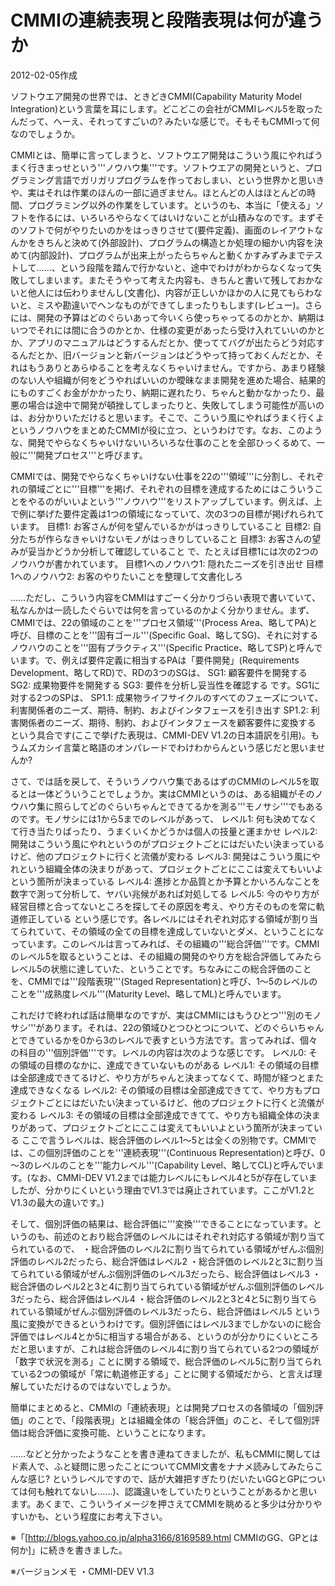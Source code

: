 # CMMIの連続表現と段階表現は何が違うか

2012-02-05作成

ソフトウエア開発の世界では、ときどきCMMI(Capability Maturity Model Integration)という言葉を耳にします。どこどこの会社がCMMIレベル5を取ったんだって、へーえ、それってすごいの? みたいな感じで。そもそもCMMIって何なのでしょうか。

CMMIとは、簡単に言ってしまうと、ソフトウエア開発はこういう風にやればうまく行きまっせという'''ノウハウ集'''です。ソフトウエアの開発というと、プログラミング言語でガリガリプログラムを作っておしまい、という世界かと思いきや、実はそれは作業のほんの一部に過ぎません。ほとんどの人はほとんどの時間、プログラミング以外の作業をしています。というのも、本当に「使える」ソフトを作るには、いろいろやらなくてはいけないことが山積みなのです。まずそのソフトで何がやりたいのかをはっきりさせて(要件定義)、画面のレイアウトなんかをきちんと決めて(外部設計)、プログラムの構造とか処理の細かい内容を決めて(内部設計)、プログラムが出来上がったらちゃんと動くかすみずみまでテストして……、という段階を踏んで行かないと、途中でわけがわからなくなって失敗してしまいます。またそうやって考えた内容も、きちんと書いて残しておかないと他人には伝わりませんし(文書化)、内容が正しいかほかの人に見てもらわないと、ミスや勘違いでヘンなものができてしまったりもします(レビュー)。さらには、開発の予算はどのぐらいあって今いくら使っちゃってるのかとか、納期はいつでそれには間に合うのかとか、仕様の変更があったら受け入れていいのかとか、アプリのマニュアルはどうするんだとか、使っててバグが出たらどう対応するんだとか、旧バージョンと新バージョンはどうやって持っておくんだとか、それはもうありとあらゆることを考えなくちゃいけません。ですから、あまり経験のない人や組織が何をどうやればいいのか曖昧なまま開発を進めた場合、結果的にものすごくお金がかかったり、納期に遅れたり、ちゃんと動かなかったり、最悪の場合は途中で開発が頓挫してしまったりと、失敗してしまう可能性が高いのは、お分かりいただけると思います。そこで、こういう風にやればうまく行くよというノウハウをまとめたCMMIが役に立つ、というわけです。なお、このような、開発でやらなくちゃいけないいろいろな仕事のことを全部ひっくるめて、一般に'''開発プロセス'''と呼びます。

CMMIでは、開発でやらなくちゃいけない仕事を22の'''領域'''に分割し、それぞれの領域ごとに'''目標'''を掲げ、それぞれの目標を達成するためにはこういうことをやるのがいいよという'''ノウハウ'''をリストアップしています。例えば、上で例に挙げた要件定義は1つの領域になっていて、次の3つの目標が掲げれられています。
  目標1: お客さんが何を望んでいるかがはっきりしていること
  目標2: 自分たちが作らなきゃいけないモノがはっきりしていること
  目標3: お客さんの望みが妥当かどうか分析して確認していること
で、たとえば目標1には次の2つのノウハウが書かれています。
  目標1へのノウハウ1: 隠れたニーズを引き出せ
  目標1へのノウハウ2: お客のやりたいことを整理して文書化しろ

……ただし、こういう内容をCMMIはすごーく分かりづらい表現で書いていて、私なんかは一読したぐらいでは何を言っているのかよく分かりません。まず、CMMIでは、22の領域のことを'''プロセス領域'''(Process Area、略してPA)と呼び、目標のことを'''固有ゴール'''(Specific Goal、略してSG)、それに対するノウハウのことを'''固有プラクティス'''(Specific Practice、略してSP)と呼んでいます。で、例えば要件定義に相当するPAは「要件開発」(Requirements Development、略してRD)で、RDの3つのSGは、
  SG1: 顧客要件を開発する
  SG2: 成果物要件を開発する
  SG3: 要件を分析し妥当性を確認する
です。SG1に対する2つのSPは、
  SP1.1: 成果物ライフサイクルのすべてのフェーズについて、利害関係者のニーズ、期待、制約、およびインタフェースを引き出す
  SP1.2: 利害関係者のニーズ、期待、制約、およびインタフェースを顧客要件に変換する
という具合です(ここで挙げた表現は、CMMI-DEV V1.2の日本語訳を引用)。もうムズカシイ言葉と略語のオンパレードでわけわからんという感じだと思いませんか?

さて、では話を戻して、そういうノウハウ集であるはずのCMMIのレベル5を取るとは一体どういうことでしょうか。実はCMMIというのは、ある組織がそのノウハウ集に照らしてどのぐらいちゃんとできてるかを測る'''モノサシ'''でもあるのです。モノサシには1から5までのレベルがあって、
  レベル1: 何も決めてなくて行き当たりばったり、うまくいくかどうかは個人の技量と運まかせ
  レベル2: 開発はこういう風にやれというのがプロジェクトごとにはだいたい決まっているけど、他のプロジェクトに行くと流儀が変わる
  レベル3: 開発はこういう風にやれという組織全体の決まりがあって、プロジェクトごとにここは変えてもいいよという箇所が決まっている
  レベル4: 進捗とか品質とか予算とかいろんなことを数字で測って分析して、ヤバい兆候があれば対処してる
  レベル5: 今のやり方が経営目標と合ってないところを探してその原因を考え、やり方そのものを常に軌道修正している
という感じです。各レベルにはそれぞれ対応する領域が割り当てられていて、その領域の全ての目標を達成していないとダメ、ということになっています。このレベルは言ってみれば、その組織の'''総合評価'''です。CMMIのレベル5を取るということは、その組織の開発のやり方を総合評価してみたらレベル5の状態に達していた、ということです。ちなみにこの総合評価のことを、CMMIでは'''段階表現'''(Staged Representation)と呼び、1～5のレベルのことを'''成熟度レベル'''(Maturity Level、略してML)と呼んでいます。

これだけで終われば話は簡単なのですが、実はCMMIにはもうひとつ'''別のモノサシ'''があります。それは、22の領域ひとつひとつについて、どのぐらいちゃんとできているかを0から3のレベルで表すという方法です。言ってみれば、個々の科目の'''個別評価'''です。レベルの内容は次のような感じです。
  レベル0: その領域の目標のなかに、達成できていないものがある
  レベル1: その領域の目標は全部達成できてるけど、やり方がちゃんと決まってなくて、時間が経つとまた達成できなくなる
  レベル2: その領域の目標は全部達成できてて、やり方もプロジェクトごとにはだいたい決まっているけど、他のプロジェクトに行くと流儀が変わる
  レベル3: その領域の目標は全部達成できてて、やり方も組織全体の決まりがあって、プロジェクトごとにここは変えてもいいよという箇所が決まっている
ここで言うレベルは、総合評価のレベル1～5とは全くの別物です。CMMIでは、この個別評価のことを'''連続表現'''(Continuous Representation)と呼び、0～3のレベルのことを'''能力レベル'''(Capability Level、略してCL)と呼んでいます。(なお、CMMI-DEV V1.2までは能力レベルにもレベル4と5が存在していましたが、分かりにくいという理由でV1.3では廃止されています。ここがV1.2とV1.3の最大の違いです。)

そして、個別評価の結果は、総合評価に'''変換'''できることになっています。というのも、前述のとおり総合評価のレベルにはそれぞれ対応する領域が割り当てられているので、
  ・総合評価のレベル2に割り当てられている領域がぜんぶ個別評価のレベル2だったら、総合評価はレベル2
  ・総合評価のレベル2と3に割り当てられている領域がぜんぶ個別評価のレベル3だったら、総合評価はレベル3
  ・総合評価のレベル2と3と4に割り当てられている領域がぜんぶ個別評価のレベル3だったら、総合評価はレベル4
  ・総合評価のレベル2と3と4と5に割り当てられている領域がぜんぶ個別評価のレベル3だったら、総合評価はレベル5
という風に変換ができるというわけです。個別評価にはレベル3までしかないのに総合評価ではレベル4とか5に相当する場合がある、というのが分かりにくいところだと思いますが、これは総合評価のレベル4に割り当てられている2つの領域が「数字で状況を測る」ことに関する領域で、総合評価のレベル5に割り当てられている2つの領域が「常に軌道修正する」ことに関する領域だから、と言えば理解していただけるのではないでしょうか。

簡単にまとめると、CMMIの「連続表現」とは開発プロセスの各領域の「個別評価」のことで、「段階表現」とは組織全体の「総合評価」のこと、そして個別評価は総合評価に変換可能、ということになります。

……などと分かったようなことを書き連ねてきましたが、私もCMMIに関してはド素人で、ふと疑問に思ったことについてCMMI文書をナナメ読みしてみたらこんな感じ? というレベルですので、話が大雑把すぎたり(だいたいGGとGPについては何も触れてないし……)、認識違いをしていたりということがあるかと思います。あくまで、こういうイメージを押さえてCMMIを眺めると多少は分かりやすいかも、という程度にお考え下さい。

※「[http://blogs.yahoo.co.jp/alpha3166/8169589.html CMMIのGG、GPとは何か]」に続きを書きました。

※バージョンメモ
・CMMI-DEV V1.3
